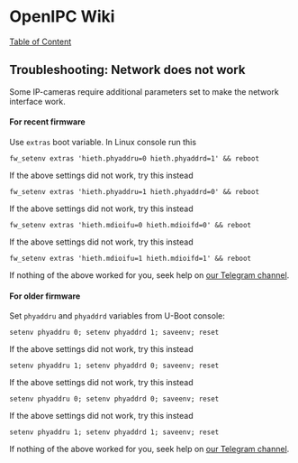 # OpenIPC Wiki
[Table of Content](../README.md)

## Troubleshooting: Network does not work

Some IP-cameras require additional parameters set to make the network interface work.

#### For recent firmware

Use `extras` boot variable. In Linux console run this
```
fw_setenv extras 'hieth.phyaddru=0 hieth.phyaddrd=1' && reboot
```
If the above settings did not work, try this instead
```
fw_setenv extras 'hieth.phyaddru=1 hieth.phyaddrd=0' && reboot
```
If the above settings did not work, try this instead
```
fw_setenv extras 'hieth.mdioifu=0 hieth.mdioifd=0' && reboot
```
If the above settings did not work, try this instead
```
fw_setenv extras 'hieth.mdioifu=1 hieth.mdioifd=1' && reboot
```
If nothing of the above worked for you, seek help on [our Telegram channel](https://t.me/openipc).


#### For older firmware

Set `phyaddru` and `phyaddrd` variables from U-Boot console:
```
setenv phyaddru 0; setenv phyaddrd 1; saveenv; reset
```
If the above settings did not work, try this instead
```
setenv phyaddru 1; setenv phyaddrd 0; saveenv; reset
```
If the above settings did not work, try this instead
```
setenv phyaddru 0; setenv phyaddrd 0; saveenv; reset
```
If the above settings did not work, try this instead
```
setenv phyaddru 1; setenv phyaddrd 1; saveenv; reset
```
If nothing of the above worked for you, seek help on [our Telegram channel](https://t.me/openipc).
